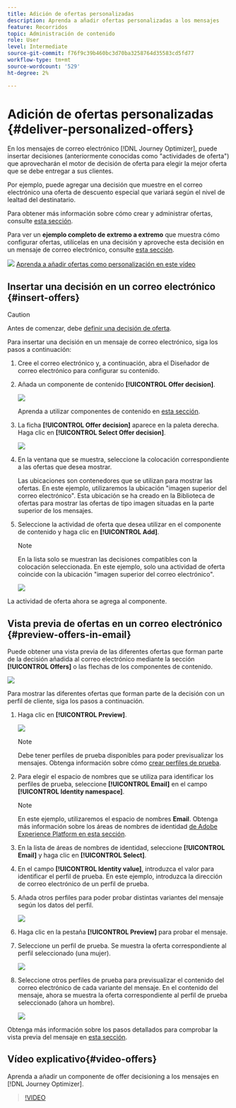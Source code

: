 ```yaml
---
title: Adición de ofertas personalizadas
description: Aprenda a añadir ofertas personalizadas a los mensajes
feature: Recorridos
topic: Administración de contenido
role: User
level: Intermediate
source-git-commit: f76f9c39b460bc3d70ba3258764d35583cd5fd77
workflow-type: tm+mt
source-wordcount: '529'
ht-degree: 2%

---
```


# Adición de ofertas personalizadas {#deliver-personalized-offers}

En los mensajes de correo electrónico [!DNL Journey Optimizer], puede insertar decisiones (anteriormente conocidas como &quot;actividades de oferta&quot;) que aprovecharán el motor de decisión de oferta para elegir la mejor oferta que se debe entregar a sus clientes.

Por ejemplo, puede agregar una decisión que muestre en el correo electrónico una oferta de descuento especial que variará según el nivel de lealtad del destinatario.

Para obtener más información sobre cómo crear y administrar ofertas, consulte [esta sección](offers/get-started/starting-offer-decisioning.md).

Para ver un **ejemplo completo de extremo a extremo** que muestra cómo configurar ofertas, utilícelas en una decisión y aproveche esta decisión en un mensaje de correo electrónico, consulte [esta sección](offers/offers-e2e.md#insert-decision-in-email).

![](assets/do-not-localize/how-to-video.png) [Aprenda a añadir ofertas como personalización en este vídeo](#video-offers)

## Insertar una decisión en un correo electrónico {#insert-offers}

>[!CAUTION]
>
>Antes de comenzar, debe [definir una decisión de oferta](offers/offer-activities/create-offer-activities.md).

Para insertar una decisión en un mensaje de correo electrónico, siga los pasos a continuación:

1. Cree el correo electrónico y, a continuación, abra el Diseñador de correo electrónico para configurar su contenido.

1. Añada un componente de contenido **[!UICONTROL Offer decision]**.

   ![](assets/deliver-offer-component.png)

   Aprenda a utilizar componentes de contenido en [esta sección](content-components.md).

1. La ficha **[!UICONTROL Offer decision]** aparece en la paleta derecha. Haga clic en **[!UICONTROL Select Offer decision]**.

   ![](assets/deliver-offer-tab.png)

1. En la ventana que se muestra, seleccione la colocación correspondiente a las ofertas que desea mostrar.

   [](offers/offer-library/creating-placements.md) Las ubicaciones son contenedores que se utilizan para mostrar las ofertas. En este ejemplo, utilizaremos la ubicación &quot;imagen superior del correo electrónico&quot;. Esta ubicación se ha creado en la Biblioteca de ofertas para mostrar las ofertas de tipo imagen situadas en la parte superior de los mensajes.

1. Seleccione la actividad de oferta que desea utilizar en el componente de contenido y haga clic en **[!UICONTROL Add]**.

   >[!NOTE]
   >
   >En la lista solo se muestran las decisiones compatibles con la colocación seleccionada. En este ejemplo, solo una actividad de oferta coincide con la ubicación &quot;imagen superior del correo electrónico&quot;.

   ![](assets/deliver-offer-placement.png)

La actividad de oferta ahora se agrega al componente.


## Vista previa de ofertas en un correo electrónico {#preview-offers-in-email}

Puede obtener una vista previa de las diferentes ofertas que forman parte de la decisión añadida al correo electrónico mediante la sección **[!UICONTROL Offers]** o las flechas de los componentes de contenido.

![](assets/deliver-offer-preview.png)

Para mostrar las diferentes ofertas que forman parte de la decisión con un perfil de cliente, siga los pasos a continuación.

1. Haga clic en **[!UICONTROL Preview]**.

   ![](assets/deliver-offer-preview-button.png)

   >[!NOTE]
   >
   >Debe tener perfiles de prueba disponibles para poder previsualizar los mensajes. Obtenga información sobre cómo [crear perfiles de prueba](building-journeys/creating-test-profiles.md).

1. Para elegir el espacio de nombres que se utiliza para identificar los perfiles de prueba, seleccione **[!UICONTROL Email]** en el campo **[!UICONTROL Identity namespace]**.

   >[!NOTE]
   >
   >En este ejemplo, utilizaremos el espacio de nombres **Email**. Obtenga más información sobre los áreas de nombres de identidad [de Adobe Experience Platform en esta sección](https://experienceleague.adobe.com/docs/experience-platform/identity/namespaces.html?lang=en#getting-started).

1. En la lista de áreas de nombres de identidad, seleccione **[!UICONTROL Email]** y haga clic en **[!UICONTROL Select]**.

1. En el campo **[!UICONTROL Identity value]**, introduzca el valor para identificar el perfil de prueba. En este ejemplo, introduzca la dirección de correo electrónico de un perfil de prueba.

   <!--For example enter smith@adobe.com and click the **[!UICONTROL Add profile]** button.-->

1. Añada otros perfiles para poder probar distintas variantes del mensaje según los datos del perfil.

   ![](assets/deliver-offer-test-profiles.png)

1. Haga clic en la pestaña **[!UICONTROL Preview]** para probar el mensaje.

1. Seleccione un perfil de prueba. Se muestra la oferta correspondiente al perfil seleccionado (una mujer).

   ![](assets/deliver-offer-test-profile-female-preview.png)

1. Seleccione otros perfiles de prueba para previsualizar el contenido del correo electrónico de cada variante del mensaje. En el contenido del mensaje, ahora se muestra la oferta correspondiente al perfil de prueba seleccionado (ahora un hombre).

   ![](assets/deliver-offer-test-profile-male-preview.png)

Obtenga más información sobre los pasos detallados para comprobar la vista previa del mensaje en [esta sección](#preview-your-messages).

## Vídeo explicativo{#video-offers}

Aprenda a añadir un componente de offer decisioning a los mensajes en [!DNL Journey Optimizer].

>[!VIDEO](https://video.tv.adobe.com/v/334088?quality=12)
